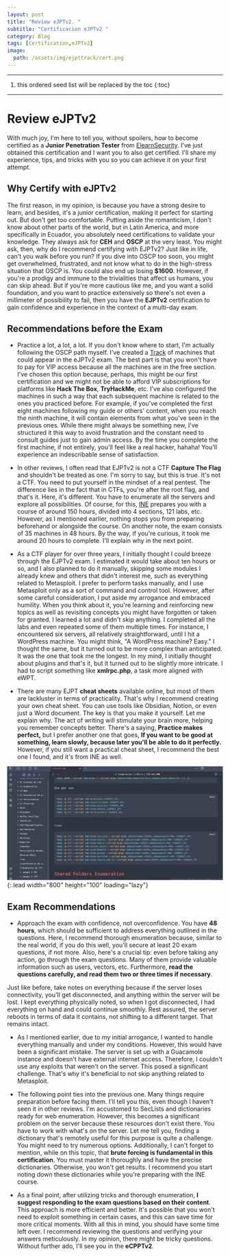 ```yaml
---
layout: post
title: "Review eJPTv2. "
subtitle: "Certificacion eJPTv2 "
category: Blog
tags: [Certification,eJPTv2]
image:
  path: /assets/img/ejpttrack/cert.png
---
```


***

<!--more-->

1. this ordered seed list will be replaced by the toc
{:toc}

***

# Review eJPTv2

With much joy, I'm here to tell you, without spoilers, how to become certified as a **Junior Penetration Tester** from [ElearnSecurity]. I've just obtained this certification and I want you to also get certified. I'll share my experience, tips, and tricks with you so you can achieve it on your first attempt.

[ElearnSecurity]: https://elearnsecurity.com/product/ejpt-certification/


## Why Certify with eJPTv2

The first reason, in my opinion, is because you have a strong desire to learn, and besides, it's a junior certification, making it perfect for starting out. But don't get too comfortable. Putting aside the romanticism, I don't know about other parts of the world, but in Latin America, and more specifically in Ecuador, you absolutely need certifications to validate your knowledge. They always ask for **CEH** and **OSCP** at the very least. You might ask, then, why do I recommend certifying with EJPTv2? Just like in life, can't you walk before you run? If you dive into OSCP too soon, you might get overwhelmed, frustrated, and not know what to do in the high-stress situation that OSCP is. You could also end up losing **$1600**. However, if you're a prodigy and immune to the trivialities that affect us humans, you can skip ahead. But if you're more cautious like me, and you want a solid foundation, and you want to practice extensively so there's not even a millimeter of possibility to fail, then you have the **EJPTv2** certification to gain confidence and experience in the context of a multi-day exam.

## Recommendations before the Exam

- Practice a lot, a lot, a lot. If you don't know where to start, I'm actually following the OSCP path myself. I've created a [Track] of machines that could appear in the eJPTv2 exam. The best part is that you won't have to pay for VIP access because all the machines are in the free section. I've chosen this option because, perhaps, this might be our first certification and we might not be able to afford VIP subscriptions for platforms like **Hack The Box**, **TryHackMe**, etc. I've also configured the machines in such a way that each subsequent machine is related to the ones you practiced before. For example, if you've completed the first eight machines following my guide or others' content, when you reach the ninth machine, it will contain elements from what you've seen in the previous ones. While there might always be something new, I've structured it this way to avoid frustration and the constant need to consult guides just to gain admin access. By the time you complete the first machine, if not entirely, you'll feel like a real hacker, hahaha! You'll experience an indescribable sense of satisfaction.

[Track]: (https://4xloff.github.io/blog/Road-to-eJPTv2.html)

- In other reviews, I often read that EJPTv2 is not a CTF **Capture The Flag** and shouldn't be treated as one. I'm sorry to say, but this is true. It's not a CTF. You need to put yourself in the mindset of a real pentest. The difference lies in the fact that in CTFs, you're after the root flag, and that's it. Here, it's different. You have to enumerate all the servers and explore all possibilities. Of course, for this, [INE] prepares you with a course of around 150 hours, divided into 4 sections, 121 labs, etc. However, as I mentioned earlier, nothing stops you from preparing beforehand or alongside the course. On another note, the exam consists of 35 machines in 48 hours. By the way, if you're curious, it took me around 20 hours to complete. I'll explain why in the next point.

[INE]: (https://my.ine.com/CyberSecurity/learning-paths/61f88d91-79ff-4d8f-af68-873883dbbd8c/penetration-testing-student)

- As a CTF player for over three years, I initially thought I could breeze through the EJPTv2 exam. I estimated it would take about ten hours or so, and I also planned to do it manually, skipping some modules I already knew and others that didn't interest me, such as everything related to Metasploit. I prefer to perform tasks manually, and I use Metasploit only as a sort of command and control tool. However, after some careful consideration, I put aside my arrogance and embraced humility. When you think about it, you're learning and reinforcing new topics as well as revisiting concepts you might have forgotten or taken for granted. I learned a lot and didn't skip anything. I completed all the labs and even repeated some of them multiple times. For instance, I encountered six servers, all relatively straightforward, until I hit a WordPress machine. You might think, "A WordPress machine? Easy." I thought the same, but it turned out to be more complex than anticipated. It was the one that took me the longest. In my mind, I initially thought about plugins and that's it, but it turned out to be slightly more intricate. I had to script something like **xmlrpc.php**, a task more aligned with eWPT.

- There are many EJPT **cheat sheets** available online, but most of them are lackluster in terms of practicality. That's why I recommend creating your own cheat sheet. You can use tools like Obsidian, Notion, or even just a Word document. The key is that you make it yourself. Let me explain why. The act of writing will stimulate your brain more, helping you remember concepts better. There's a saying, **Practice makes perfect,** but I prefer another one that goes, **If you want to be good at something, learn slowly, because later you'll be able to do it perfectly.** However, if you still want a practical cheat sheet, I recommend the best one I found, and it's from INE as well.


![list](/assets/img/ejpttrack/cheet.png){:.lead width="800" height="100" loading="lazy"}


[cheetsheet]: (https://blog.syselement.com/ine/courses/ejpt/ejpt-cheatsheet)

## Exam Recommendations

- Approach the exam with confidence, not overconfidence. You have **48 hours**, which should be sufficient to address everything outlined in the questions. Here, I recommend thorough enumeration because, similar to the real world, if you do this well, you'll secure at least 20 exam questions, if not more. Also, here's a crucial tip: even before taking any action, go through the exam questions. Many of them provide valuable information such as users, vectors, etc. Furthermore, **read the questions carefully, and read them two or three times if necessary**.

Just like before, take notes on everything because if the server loses connectivity, you'll get disconnected, and anything within the server will be lost. I kept everything physically noted, so when I got disconnected, I had everything on hand and could continue smoothly. Rest assured, the server reboots in terms of data it contains, not shifting to a different target. That remains intact.

- As I mentioned earlier, due to my initial arrogance, I wanted to handle everything manually and under my conditions. However, this would have been a significant mistake. The server is set up with a Guacamole instance and doesn't have external internet access. Therefore, I couldn't use any exploits that weren't on the server. This posed a significant challenge. That's why it's beneficial to not skip anything related to Metasploit.

- The following point ties into the previous one. Many things require preparation before facing them. I'll tell you this, even though I haven't seen it in other reviews. I'm accustomed to SecLists and dictionaries ready for web enumeration. However, this becomes a significant problem on the server because these resources don't exist there. You have to work with what's on the server. Let me tell you, finding a dictionary that's remotely useful for this purpose is quite a challenge. You might need to try numerous options. Additionally, I can't forget to mention, while on this topic, that **brute forcing is fundamental in this certification**. You must master it thoroughly and have the precise dictionaries. Otherwise, you won't get results. I recommend you start noting down these dictionaries while you're preparing with the INE course.

- As a final point, after utilizing tricks and thorough enumeration, **I suggest responding to the exam questions based on their content**. This approach is more efficient and better. It's possible that you won't need to exploit something in certain cases, and this can save time for more critical moments. With all this in mind, you should have some time left over. I recommend reviewing the questions and verifying your answers meticulously. In my opinion, there might be tricky questions. Without further ado, I'll see you in the **eCPPTv2**.
